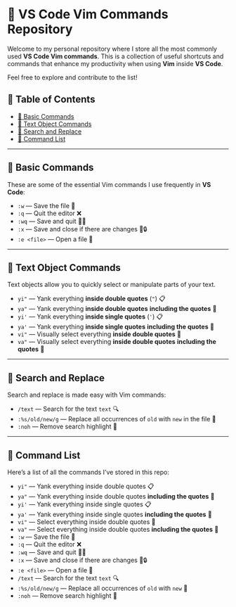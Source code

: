 # 📜 VS Code Vim Commands Repository

Welcome to my personal repository where I store all the most commonly used **VS Code Vim commands**. This is a collection of useful shortcuts and commands that enhance my productivity when using **Vim** inside **VS Code**.

Feel free to explore and contribute to the list!

## 📝 Table of Contents

- [🔑 Basic Commands](#-basic-commands)
- [🎯 Text Object Commands](#-text-object-commands)
- [🔄 Search and Replace](#-search-and-replace)
- [📜 Command List](#-command-list)

---

## 🔑 Basic Commands

These are some of the essential Vim commands I use frequently in **VS Code**:

- `:w` — Save the file 💾
- `:q` — Quit the editor ❌
- `:wq` — Save and quit 💾❌
- `:x` — Save and close if there are changes 💾🔒
- `:e <file>` — Open a file 📂

---

## 🎯 Text Object Commands

Text objects allow you to quickly select or manipulate parts of your text.

- `yi"` — Yank everything **inside double quotes** (`"`) 📋
- `ya"` — Yank everything **inside double quotes** **including the quotes** 📝
- `yi'` — Yank everything **inside single quotes** (`'`) 📋
- `ya'` — Yank everything **inside single quotes** **including the quotes** 📝
- `vi"` — Visually select everything **inside double quotes** 🔲
- `va"` — Visually select everything **inside double quotes** **including the quotes** 🔲

---

## 🔄 Search and Replace

Search and replace is made easy with Vim commands:

- `/text` — Search for the text `text` 🔍
- `:%s/old/new/g` — Replace all occurrences of `old` with `new` in the file 🔄
- `:noh` — Remove search highlight 🚫

---

## 📜 Command List

Here’s a list of all the commands I’ve stored in this repo:

- `yi"` — Yank everything inside double quotes 📋
- `ya"` — Yank everything inside double quotes **including the quotes** 📝
- `yi'` — Yank everything inside single quotes 📋
- `ya'` — Yank everything inside single quotes **including the quotes** 📝
- `vi"` — Select everything inside double quotes 🔲
- `va"` — Select everything inside double quotes **including the quotes** 🔲
- `:w` — Save the file 💾
- `:q` — Quit the editor ❌
- `:wq` — Save and quit 💾❌
- `:x` — Save and close if there are changes 💾🔒
- `:e <file>` — Open a file 📂
- `/text` — Search for the text `text` 🔍
- `:%s/old/new/g` — Replace all occurrences of `old` with `new` 🔄
- `:noh` — Remove search highlight 🚫


